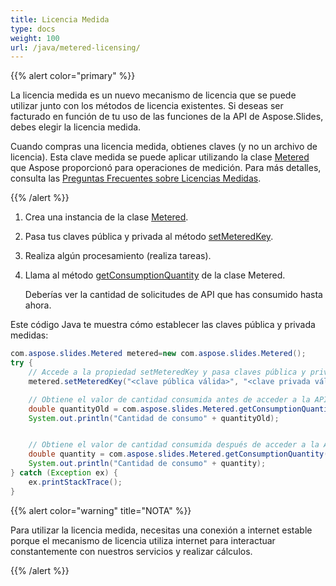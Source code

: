 ```yaml
---
title: Licencia Medida
type: docs
weight: 100
url: /java/metered-licensing/
---
```


{{% alert color="primary" %}} 

La licencia medida es un nuevo mecanismo de licencia que se puede utilizar junto con los métodos de licencia existentes. Si deseas ser facturado en función de tu uso de las funciones de la API de Aspose.Slides, debes elegir la licencia medida.

Cuando compras una licencia medida, obtienes claves (y no un archivo de licencia). Esta clave medida se puede aplicar utilizando la clase [Metered](https://reference.aspose.com/slides/java/com.aspose.slides/metered/) que Aspose proporcionó para operaciones de medición. Para más detalles, consulta las [Preguntas Frecuentes sobre Licencias Medidas](https://purchase.aspose.com/faqs/licensing/metered).

{{% /alert %}} 
1. Crea una instancia de la clase [Metered](https://reference.aspose.com/slides/java/com.aspose.slides/metered/).

1. Pasa tus claves pública y privada al método [setMeteredKey](https://reference.aspose.com/slides/java/com.aspose.slides/metered/#setMeteredKey-java.lang.String-java.lang.String-).

1. Realiza algún procesamiento (realiza tareas).

1. Llama al método [getConsumptionQuantity](https://reference.aspose.com/slides/java/com.aspose.slides/metered/#getConsumptionQuantity--) de la clase Metered.

   Deberías ver la cantidad de solicitudes de API que has consumido hasta ahora.

Este código Java te muestra cómo establecer las claves pública y privada medidas:

```java
com.aspose.slides.Metered metered=new com.aspose.slides.Metered();
try {
    // Accede a la propiedad setMeteredKey y pasa claves pública y privada como parámetros
    metered.setMeteredKey("<clave pública válida>", "<clave privada válida>");

    // Obtiene el valor de cantidad consumida antes de acceder a la API
    double quantityOld = com.aspose.slides.Metered.getConsumptionQuantity();
    System.out.println("Cantidad de consumo" + quantityOld);


    // Obtiene el valor de cantidad consumida después de acceder a la API
    double quantity = com.aspose.slides.Metered.getConsumptionQuantity();
    System.out.println("Cantidad de consumo" + quantity);
} catch (Exception ex) {
    ex.printStackTrace();
}
```

{{% alert color="warning" title="NOTA"  %}} 

Para utilizar la licencia medida, necesitas una conexión a internet estable porque el mecanismo de licencia utiliza internet para interactuar constantemente con nuestros servicios y realizar cálculos.

{{% /alert %}} 
